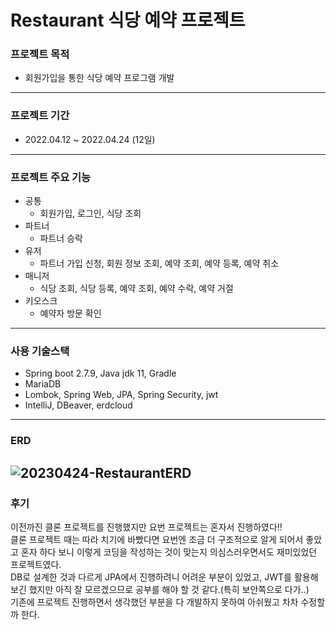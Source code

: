 # Restaurant 식당 예약 프로젝트

### 프로젝트 목적
* 회원가입을 통한 식당 예약 프로그램 개발
---
### 프로젝트 기간
* 2022.04.12 ~ 2022.04.24 (12일)
---
### 프로젝트 주요 기능 
* 공통
  - 회원가입, 로그인, 식당 조회
* 파트너
  - 파트너 승락
* 유저
  - 파트너 가입 신청, 회원 정보 조회, 예약 조회, 예약 등록, 예약 취소
* 매니저
  - 식당 조회, 식당 등록, 예약 조회, 예약 수락, 예약 거절
* 키오스크
  - 예약자 방문 확인
---
### 사용 기술스택
- Spring boot 2.7.9, Java jdk 11, Gradle
- MariaDB
- Lombok, Spring Web, JPA, Spring Security, jwt
- IntelliJ, DBeaver, erdcloud
---
### ERD
![20230424-RestaurantERD](https://user-images.githubusercontent.com/121795660/233992488-9b1459db-4ba5-49b9-84ea-c05bdca55add.png)
---
### 후기
이전까진 클론 프로젝트를 진행했지만 요번 프로젝트는 혼자서 진행하였다!!<br>
클론 프로젝트 때는 따라 치기에 바빴다면 요번엔 조금 더 구조적으로 알게 되어서 좋았고 혼자 하다 보니 이렇게 코딩을 작성하는 것이 맞는지 의심스러우면서도 재미있었던 프로젝트였다.<br>
DB로 설계한 것과 다르게 JPA에서 진행하려니 어려운 부분이 있었고, JWT를 활용해 보긴 했지만 아직 잘 모르겠으므로 공부를 해야 할 것 같다.(특히 보안쪽으로 다가..)<br>
기존에 프로젝트 진행하면서 생각했던 부분을 다 개발하지 못하여 아쉬웠고 차차 수정할까 한다.
